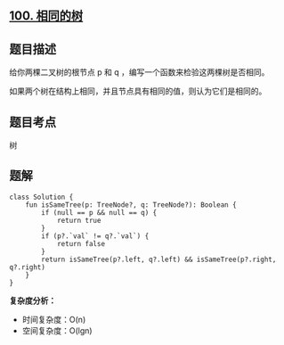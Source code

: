 ## [100. 相同的树](https://leetcode.cn/problems/same-tree/description/)

## 题目描述

给你两棵二叉树的根节点 p 和 q ，编写一个函数来检验这两棵树是否相同。

如果两个树在结构上相同，并且节点具有相同的值，则认为它们是相同的。

## 题目考点

树

## 题解
 
```
class Solution {
    fun isSameTree(p: TreeNode?, q: TreeNode?): Boolean {
        if (null == p && null == q) {
            return true
        }
        if (p?.`val` != q?.`val`) {
            return false
        }
        return isSameTree(p?.left, q?.left) && isSameTree(p?.right, q?.right)
    }
}
```

**复杂度分析：**

- 时间复杂度：O(n)
- 空间复杂度：O(lgn)
